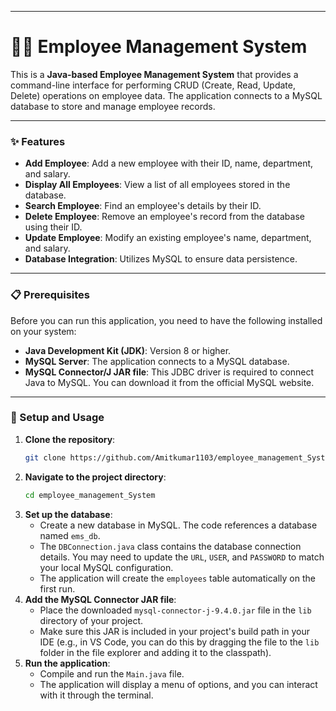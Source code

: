 -----

# 👨‍💼 Employee Management System

This is a **Java-based Employee Management System** that provides a command-line interface for performing CRUD (Create, Read, Update, Delete) operations on employee data. The application connects to a MySQL database to store and manage employee records.

-----

### ✨ Features

  * **Add Employee**: Add a new employee with their ID, name, department, and salary.
  * **Display All Employees**: View a list of all employees stored in the database.
  * **Search Employee**: Find an employee's details by their ID.
  * **Delete Employee**: Remove an employee's record from the database using their ID.
  * **Update Employee**: Modify an existing employee's name, department, and salary.
  * **Database Integration**: Utilizes MySQL to ensure data persistence.

-----

### 📋 Prerequisites

Before you can run this application, you need to have the following installed on your system:

  * **Java Development Kit (JDK)**: Version 8 or higher.
  * **MySQL Server**: The application connects to a MySQL database.
  * **MySQL Connector/J JAR file**: This JDBC driver is required to connect Java to MySQL. You can download it from the official MySQL website.

-----

### 🚀 Setup and Usage

1.  **Clone the repository**:
    ```bash
    git clone https://github.com/Amitkumar1103/employee_management_System.git
    ```
2.  **Navigate to the project directory**:
    ```bash
    cd employee_management_System
    ```
3.  **Set up the database**:
      * Create a new database in MySQL. The code references a database named `ems_db`.
      * The `DBConnection.java` class contains the database connection details. You may need to update the `URL`, `USER`, and `PASSWORD` to match your local MySQL configuration.
      * The application will create the `employees` table automatically on the first run.
4.  **Add the MySQL Connector JAR file**:
      * Place the downloaded `mysql-connector-j-9.4.0.jar` file in the `lib` directory of your project.
      * Make sure this JAR is included in your project's build path in your IDE (e.g., in VS Code, you can do this by dragging the file to the `lib` folder in the file explorer and adding it to the classpath).
5.  **Run the application**:
      * Compile and run the `Main.java` file.
      * The application will display a menu of options, and you can interact with it through the terminal.
